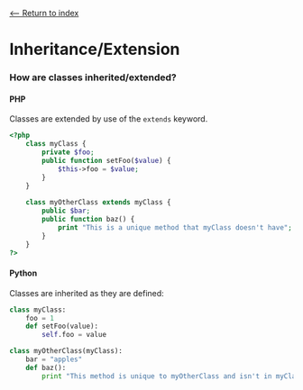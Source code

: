 [<-- Return to index](../README.md)
# Inheritance/Extension

### How are classes inherited/extended?
#### PHP
Classes are extended by use of the `extends` keyword.
```php
<?php
	class myClass {
    	private $foo;
        public function setFoo($value) {
        	$this->foo = $value;
        }
    }
    
    class myOtherClass extends myClass {
    	public $bar;
        public function baz() {
        	print "This is a unique method that myClass doesn't have";
        }
    }
?>
```
#### Python
Classes are inherited as they are defined:
```python
class myClass:
	foo = 1
    def setFoo(value):
    	self.foo = value

class myOtherClass(myClass):
	bar = "apples"
    def baz():
    	print "This method is unique to myOtherClass and isn't in myClass"
```
